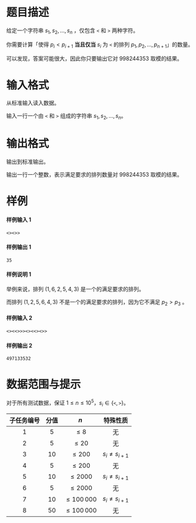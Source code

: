 
# 题目描述

给定一个字符串 $s_1, s_2, \ldots, s_n$ ，仅包含 `<` 和 `>` 两种字符。

你需要计算「使得 $p_i < p_{i+1}$ **当且仅当** $s_i$ 为 `<` 的排列 $p_1, p_2, \ldots, p_{n+1}$」的数量。

可以发现，答案可能很大，因此你只要输出它对 $998244353$ 取模的结果。

# 输入格式

从标准输入读入数据。

输入一行一个由 `<` 和 `>` 组成的字符串 $s_1, s_2, \ldots, s_n$。

# 输出格式

输出到标准输出。

输出一行一个整数，表示满足要求的排列数量对 $998244353$ 取模的结果。

# 样例

#### 样例输入 1
```plain
<><>>
```

#### 样例输出 1
```plain
35
```

#### 样例说明 1
举例来说，排列 $(1,6,2,5,4,3)$ 是一个的满足要求的排列。

而排列 $(1,2,5,6,4,3)$ 不是一个的满足要求的排列，因为它不满足 $p_2>p_3$ 。

#### 样例输入 2
```plain
<><<>>><><<><>>
```

#### 样例输出 2
```plain
497133532
```

# 数据范围与提示

对于所有测试数据，保证 $1 \leq n \leq 10^5$，$s_i\in\{\mathtt{<},\mathtt{>}\}$。

|子任务编号|分值|$n$|特殊性质|
|:----:|:----:|:------:|:------:|
|1|5|$\leq 8$|无|
|2|5|$\leq 20$|无|
|3|10|$\leq 200$|$s_i \neq s_{i+1}$|
|4|5|$\leq 200$|无|
|5|10|$\leq 2000$|$s_i \neq s_{i+1}$|
|6|5|$\leq 2000$|无|
|7|10|$\leq 100\,000$|$s_i \neq s_{i+1}$|
|8|50|$\leq 100\,000$|无|


